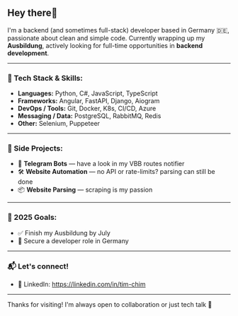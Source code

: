 ## Hey there👋

I'm a backend (and sometimes full-stack) developer based in Germany 🇩🇪, passionate about clean and simple code. Currently wrapping up my **Ausbildung**, actively looking for full-time opportunities in **backend development**.

---

### 🧠 Tech Stack & Skills:

- **Languages:** Python, C#, JavaScript, TypeScript  
- **Frameworks:** Angular, FastAPI, Django, Aiogram
- **DevOps / Tools:** Git, Docker, K8s, CI/CD, Azure  
- **Messaging / Data:** PostgreSQL, RabbitMQ, Redis  
- **Other:** Selenium, Puppeteer

---

### 🔧 Side Projects:

- 🤖 **Telegram Bots** — have a look in my VBB routes notifier
- 🛠 **Website Automation** — no API or rate-limits? parsing can still be done
- 📦 **Website Parsing** — scraping is my passion
---

### 🎯 2025 Goals:

- ✅ Finish my Ausbildung by July
- 🛂 Secure a developer role in Germany 

---

### 📬 Let's connect!
  
- 💼 LinkedIn: https://linkedin.com/in/tim-chim

---

Thanks for visiting! I'm always open to collaboration or just tech talk 🤝

